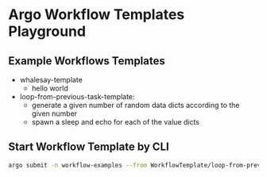 # Argo Workflow Templates Playground

## Example Workflows Templates
- whalesay-template
  - hello world
- loop-from-previous-task-template:
  - generate a given number of random data dicts according to the given number
  - spawn a sleep and echo for each of the value dicts

## Start Workflow Template by CLI
```bash
argo submit -n workflow-examples --from WorkflowTemplate/loop-from-previous-task-template -p number=4
```
